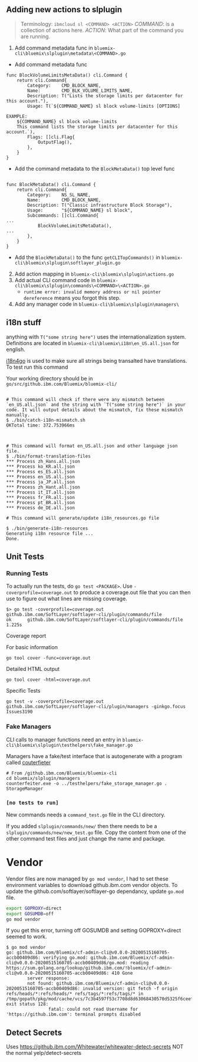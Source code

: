 

## Adding new actions to slplugin

> Terminology:
> `ibmcloud sl <COMMAND> <ACTION>`
> *COMMAND*: is a collection of actions here.
> *ACTION*: What part of the command you are running.

1. Add command metadata func in `bluemix-cli\bluemix\slplugin\metadata\<COMMAND>.go`
- Add command metadata func

```
func BlockVolumeLimitsMetaData() cli.Command {
	return cli.Command{
		Category:    CMD_BLOCK_NAME,
		Name:        CMD_BLK_VOLUME_LIMITS_NAME,
		Description: T("Lists the storage limits per datacenter for this account."),
		Usage: T(`${COMMAND_NAME} sl block volume-limits [OPTIONS]

EXAMPLE:
	${COMMAND_NAME} sl block volume-limits
	This command lists the storage limits per datacenter for this account.`),
		Flags: []cli.Flag{
			OutputFlag(),
		},
	}
}
```

- Add the command metadata to the `BlockMetaData()` top level func

```

func BlockMetaData() cli.Command {
	return cli.Command{
		Category:    NS_SL_NAME,
		Name:        CMD_BLOCK_NAME,
		Description: T("Classic infrastructure Block Storage"),
		Usage:       "${COMMAND_NAME} sl block",
		Subcommands: []cli.Command{
...
			BlockVolumeLimitsMetaData(),
...
		},
	}
}
```

- Add the `BlockMetaData()` to the func `getCLITopCommands()` in `bluemix-cli\bluemix\slplugin\softlayer_plugin.go`
2. Add action mapping in `bluemix-cli\bluemix\slplugin\actions.go`
3. Add actual CLI command code in `bluemix-cli\bluemix\slplugin\commands\<COMMAND>\<ACTION>.go`
    - `runtime error: invalid memory address or nil pointer dereference` means you forgot this step.
4. Add any manager code in `bluemix-cli\bluemix\slplugin\managers\`



## i18n stuff

anything with `T("some string here")` uses the internationalization system. Definitions are located in `bluemix-cli\bluemix\i18n\en_US.all.json` for english.

[i18n4go](https://github.com/maximilien/i18n4go) is used to make sure all strings being transalted have translations. To test run this command

Your working directory should be in `go/src/github.ibm.com/Bluemix/bluemix-cli/`

```

# This command will check if there were any mismatch between `en_US.all.json` and the string with `T("some string here")` in your code. It will output details about the mismatch, fix these mismatch manually.
$ ./bin/catch-i18n-mismatch.sh  
OKTotal time: 372.753966ms



# This command will format en_US.all.json and other language json file.
$ ./bin/format-translation-files 
*** Process zh_Hans.all.json
*** Process ko_KR.all.json
*** Process es_ES.all.json
*** Process en_US.all.json
*** Process ja_JP.all.json
*** Process zh_Hant.all.json
*** Process it_IT.all.json
*** Process fr_FR.all.json
*** Process pt_BR.all.json
*** Process de_DE.all.json

# This command will generate/update i18n_resources.go file

$ ./bin/generate-i18n-resources 
Generating i18n resource file ...
Done.
```


## Unit Tests




### Running Tests

To actually run the tests, do `go test <PACKAGE>`. Use `-coverprofile=coverage.out` to produce a coverage.out file that you can then use to figure out what lines are missing coverage.

```
$> go test -coverprofile=coverage.out github.ibm.com/SoftLayer/softlayer-cli/plugin/commands/file
ok      github.ibm.com/SoftLayer/softlayer-cli/plugin/commands/file       1.225s
```

Coverage report

For basic information
```
go tool cover -func=coverage.out
```

Detailed HTML output

```
go tool cover -html=coverage.out
```

Specific Tests

```
go test -v -coverprofile=coverage.out github.ibm.com/SoftLayer/softlayer-cli/plugin/managers -ginkgo.focus Issues3190
```
### Fake Managers

CLI calls to manager functions need an entry in `bluemix-cli\bluemix\slplugin\testhelpers\fake_manager.go`


Managers have a fake/test interface that is autogenerate with a program called [couterfieter](https://github.com/maxbrunsfeld/counterfeiter)

```
# From /github.ibm.com/Bluemix/bluemix-cli
cd bluemix/slplugin/managers
counterfeiter.exe -o ../testhelpers/fake_storage_manager.go . StorageManager
```


### `[no tests to run]`
New commands needs a `command_test.go` file in the CLI directory.

If you added `slplugin/commands/new/` then there needs to be a `slplugin/commands/new/new_test.go` file. Copy the content from one of the other command test files and just change the name and package.

# Vendor

Vendor files are now managed by `go mod vendor`, I had to set these environment variables to download github.ibm.com vendor objects. To update the github.com/softlayer/softlayer-go dependancy, update `go.mod` file.

```bash
export GOPROXY=direct
export GOSUMDB=off
go mod vendor
```

If you get this error, turning off GOSUMDB and setting GOPROXY=direct seemed to work.
```
$ go mod vendor
go: github.ibm.com/Bluemix/cf-admin-cli@v0.0.0-20200515160705-accb00409d86: verifying go.mod: github.ibm.com/Bluemix/cf-admin-cli@v0.0.0-20200515160705-accb00409d86/go.mod: reading https://sum.golang.org/lookup/github.ibm.com/!bluemix/cf-admin-cli@v0.0.0-20200515160705-accb00409d86: 410 Gone
        server response:
        not found: github.ibm.com/Bluemix/cf-admin-cli@v0.0.0-20200515160705-accb00409d86: invalid version: git fetch -f origin refs/heads/*:refs/heads/* refs/tags/*:refs/tags/* in /tmp/gopath/pkg/mod/cache/vcs/7c3b4597f53c7708d8d63068430570d5325f6ceef4fb0e2076cc6c593df4c01a: exit status 128:
                fatal: could not read Username for 'https://github.ibm.com': terminal prompts disabled

```



## Detect Secrets
Uses https://github.ibm.com/Whitewater/whitewater-detect-secrets NOT the normal yelp/detect-secrets